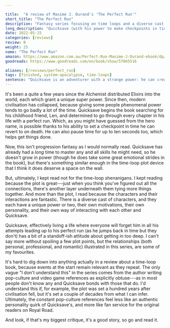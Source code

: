 ```yaml
---

title:  "A review of Maxime J. Durand's 'The Perfect Run'"
short_title: "The Perfect Run"
description: "Fantasy series focusing on time loops and a diverse cast of super-powered characters trying to save the world... or end it."
long_description: "Quicksave (with his power to make checkpoints in time) is searching for his perfect run. Great characterisation and imaginative powers made this a great read."
date: 2022-05-15
categories: [reviews]
review: B
weight: 25
name: "The Perfect Run"
amazon: https://www.amazon.com.au/Perfect-Run-Maxime-J-Durand-ebook/dp/B08WL8CS8B
goodreads: https://www.goodreads.com/en/book/show/57065516

aliases: [/reviews/perfect_run]
tags: [finished, system-apocalypse, time-loops]
sentence: "Quicksave is an adventurer with a strange power: he can create a save-point in time and redo his life whenever he dies."
---
```



It's been a quite a few years since the Alchemist distributed Elixirs into the world, each which grant a unique super power. Since then, modern civilisation has collapsed, because giving some people phenomenal power tends to go badly a lot of the time. Quicksave begins the book searching for his childhood friend, Len, and determined to go through every chapter in his life with a perfect run. Which, as you might have guessed from the hero name, is possible thanks to his ability to set a checkpoint in time he can revert to on death. He can also pause time for up to ten seconds too, which helps get things done.

Now, this isn't progression fantasy as I would normally read. Quicksave has already had a *long* time to master any and all skills he might need, so he doesn't grow in power (though he does take some great emotional strides in the book), but there's something similar enough in the time-loop plot device that I think it does deserve a space on the wall. 

But, ultimately, I kept read not for the time-loop shenanigans. I kept reading because the plot is great---just when you think you've figured out all the connections, there's another layer underneath them tying more things together. And more than the plot, I read because the characters and their interactions are fantastic. There is a diverse cast of characters, and they each have a unique power or two, their own motivations, their own personality, and their own way of interacting with each other and Quicksave.

Quicksave, effectively living a life where everyone will forget him in all his attempts leading up to his perfect run (as he jumps back in time but they don't) has a bit of a standoff-ish attitude about getting in too deep. I can't say more without spoiling a few plot points, but the relationships (both personal, professional, and romantic) illustrated in this series, are some of my favourites.

It's hard to dig down into anything actually in a review about a time-loop book, because events at the start remain relevant as they repeat. The only vague "I don't understand this" in the series comes from the author writing pop-culture and video game references as explicitly obtuse---as in most people don't know any and Quicksave bonds with those that do. I'd understand this if, for example, the plot was set a hundred years after civilisation fell, but it's set a couple of decades from what I can infer. Ultimately, the constant pop-culture references feel less like an authentic personality quirk of Quicksave's, and more like fan service for the original readers on Royal Road. 

And look, if that's my biggest critique, it's a good story, so go and read it.
